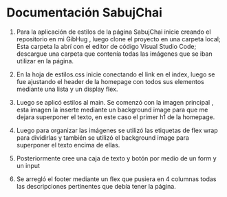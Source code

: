 # Documentación SabujChai

1.	Para la aplicación de estilos de la página SabujChai inicie creando el repositorio en mi GibHug , luego clone el proyecto  en  una carpeta local; Esta carpeta la abrí con el editor de código Visual Studio Code; descargue una carpeta que contenía todas las imágenes que se iban utilizar en la página. 
2.	En la hoja de estilos.css inicie conectando el link en el index, luego se fue ajustando el header de la homepage  con todos sus elementos mediante una lista y un display flex. 

3.	Luego se aplicó estilos al main. Se comenzó con la imagen principal , esta imagen la inserte mediante un background image para que me dejara superponer el texto, en este caso el primer h1 de la homepage.

4.	Luego para organizar las  imágenes se utilizó las etiquetas de flex wrap para dividirlas y también se utilizó el background image para superponer el texto encima de ellas. 

5.	Posteriormente cree una caja de texto y botón por medio de un form y un input

6.	Se arregló el footer mediante un flex que pusiera en 4 columnas todas las descripciones pertinentes que debía tener la página.



 















